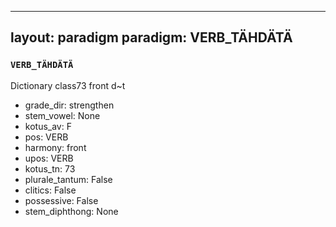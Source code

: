 
---
layout: paradigm
paradigm: VERB_TÄHDÄTÄ
---
### ` VERB_TÄHDÄTÄ `

Dictionary class73 front d~t
* grade_dir: strengthen
* stem_vowel: None
* kotus_av: F
* pos: VERB
* harmony: front
* upos: VERB
* kotus_tn: 73
* plurale_tantum: False
* clitics: False
* possessive: False
* stem_diphthong: None
